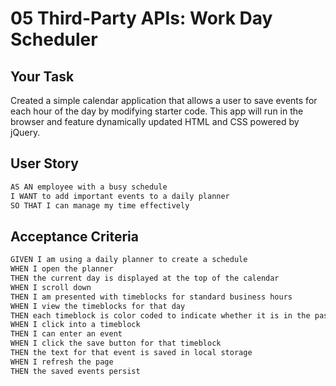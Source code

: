 # 05 Third-Party APIs: Work Day Scheduler

## Your Task

Created a simple calendar application that allows a user to save events for each hour of the day by modifying starter code. This app will run in the browser and feature dynamically updated HTML and CSS powered by jQuery.

<!--You'll need to use the [Day.js](https://day.js.org/en/) library to work with date and time. Be sure to read the documentation carefully and concentrate on using Day.js in the browser.-->

## User Story

```md
AS AN employee with a busy schedule
I WANT to add important events to a daily planner
SO THAT I can manage my time effectively
```

## Acceptance Criteria

```md
GIVEN I am using a daily planner to create a schedule
WHEN I open the planner
THEN the current day is displayed at the top of the calendar
WHEN I scroll down
THEN I am presented with timeblocks for standard business hours
WHEN I view the timeblocks for that day
THEN each timeblock is color coded to indicate whether it is in the past, present, or future
WHEN I click into a timeblock
THEN I can enter an event
WHEN I click the save button for that timeblock
THEN the text for that event is saved in local storage
WHEN I refresh the page
THEN the saved events persist
```